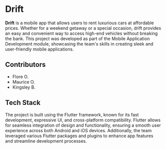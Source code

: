# Drift

**Drift** is a mobile app that allows users to rent luxurious cars at affordable prices. Whether for a weekend getaway or a special occasion, drift provides an easy and convenient way to access high-end vehicles without breaking the bank. This project was developed as part of the Mobile Application Development module, showcasing the team's skills in creating sleek and user-friendly mobile applications.

## Contributors
- Flore O.
- Maurice O.
- Kingsley B.

## Tech Stack
The project is built using the Flutter framework, known for its fast development, expressive UI, and cross-platform compatibility. Flutter allows for seamless integration of design and functionality, ensuring a smooth user experience across both Android and iOS devices. Additionally, the team leveraged various Flutter packages and plugins to enhance app features and streamline development processes.
